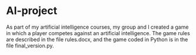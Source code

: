 # AI-project

As part of my artificial intelligence courses, my group and I created a game in which a player competes against an artificial intelligence. 
The game rules are described in the file rules.docx, and the game coded in Python is in the file final_version.py.
